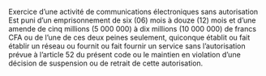 Exercice d’une activité de communications électroniques sans autorisation
Est puni d’un emprisonnement de six (06) mois à douze (12) mois et d’une amende de cinq millions (5 000 000) à dix millions (10 000 000) de francs CFA ou de l’une de ces deux peines seulement, quiconque établit ou fait établir un réseau ou fournit ou fait fournir un service sans l’autorisation prévue à l’article 52 du présent code ou le maintien en violation d’une décision de suspension ou de retrait de cette autorisation.